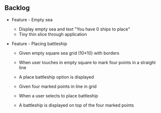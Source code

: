 Backlog
--------

- Feature - Empty sea
    - Display empty sea and text "You have 0 ships to place"
    - Tiny thin slice through application

- Feature - Placing battleship
    - Given empty square sea grid (10*10) with borders
    - When user touches in empty square to mark four points in a straight line
    - A place battleship option is displayed

    - Given four marked points in line in grid
    - When a user selects to place battleship
    - A battleship is displayed on top of the four marked points